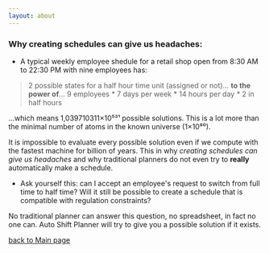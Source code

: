 ```yaml
---
layout: about
---
```


### Why creating schedules can give us headaches:

- A typical weekly employee shedule for a retail shop open from 8:30 AM to 22:30 PM with nine employees has:

> 2 possible states for a half hour time unit (assigned or not)... **to the power of**... 9 employees * 7 days per week * 14 hours per day * 2 in half hours

...which means 1,039710311×10⁵³¹ possible solutions. This is a lot more than the minimal number of atoms in the known universe (1×10⁸⁰).

It is impossible to evaluate every possible solution even if we compute with the fastest machine for billion of years. This in why *creating schedules can give us headaches* and why traditional planners do not even try to **really** automatically make a schedule.

- Ask yourself this: can I accept an employee's request to switch from full time to half time? Will it still be possible to create a schedule that is compatible with regulation constraints?

No traditional planner can answer this question, no spreadsheet, in fact no one can. Auto Shift Planner will try to give you a possible solution if it exists.

[back to Main page](./)
